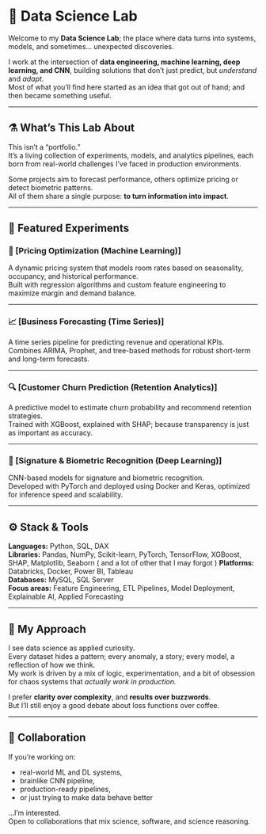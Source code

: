 # 🧠 Data Science Lab

Welcome to my **Data Science Lab**; the place where data turns into systems, models, and sometimes... unexpected discoveries.

I work at the intersection of **data engineering, machine learning, deep learning, and CNN**, building solutions that don’t just predict, but *understand* and *adapt*.  
Most of what you’ll find here started as an idea that got out of hand; and then became something useful.

---

## ⚗️ What’s This Lab About

This isn’t a “portfolio.”  
It’s a living collection of experiments, models, and analytics pipelines, each born from real-world challenges I’ve faced in production environments.  

Some projects aim to forecast performance, others optimize pricing or detect biometric patterns.  
All of them share a single purpose: **to turn information into impact**.

---

## 🔬 Featured Experiments

### 🧮 [Pricing Optimization (Machine Learning)]
A dynamic pricing system that models room rates based on seasonality, occupancy, and historical performance.  
Built with regression algorithms and custom feature engineering to maximize margin and demand balance.  

---

### 📈 [Business Forecasting (Time Series)]
A time series pipeline for predicting revenue and operational KPIs.  
Combines ARIMA, Prophet, and tree-based methods for robust short-term and long-term forecasts.  

---

### 🔍 [Customer Churn Prediction (Retention Analytics)]
A predictive model to estimate churn probability and recommend retention strategies.  
Trained with XGBoost, explained with SHAP; because transparency is just as important as accuracy.  

---

### 🧠 [Signature & Biometric Recognition (Deep Learning)]
CNN-based models for signature and biometric recognition.  
Developed with PyTorch and deployed using Docker and Keras, optimized for inference speed and scalability.  

---

## ⚙️ Stack & Tools

**Languages:** Python, SQL, DAX  
**Libraries:** Pandas, NumPy, Scikit-learn, PyTorch, TensorFlow, XGBoost, SHAP, Matplotlib, Seaborn  ( and a lot of other that I may forgot )
**Platforms:** Databricks, Docker, Power BI, Tableau  
**Databases:** MySQL, SQL Server  
**Focus areas:** Feature Engineering, ETL Pipelines, Model Deployment, Explainable AI, Applied Forecasting

---

## 🧩 My Approach

I see data science as applied curiosity.  
Every dataset hides a pattern; every anomaly, a story; every model, a reflection of how we think.  
My work is driven by a mix of logic, experimentation, and a bit of obsession for chaos systems that *actually work in production.*

I prefer **clarity over complexity**, and **results over buzzwords**.  
But I’ll still enjoy a good debate about loss functions over coffee.

---

## 🤝 Collaboration

If you’re working on:
- real-world ML and DL systems,
- brainlike CNN pipeline,
- production-ready pipelines,
- or just trying to make data behave better

...I’m interested.  
Open to collaborations that mix science, software, and science reasoning.
